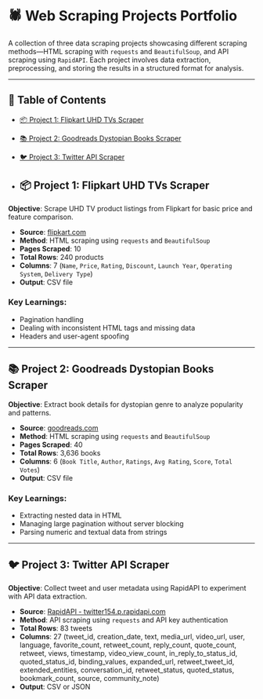 # 🕷️ Web Scraping Projects Portfolio

A collection of three data scraping projects showcasing different scraping methods—HTML scraping with `requests` and `BeautifulSoup`, and API scraping using `RapidAPI`. Each project involves data extraction, preprocessing, and storing the results in a structured format for analysis.

---

## 📑 Table of Contents

- [📦 Project 1: Flipkart UHD TVs Scraper](#project-1-flipkart-uhd-tvs-scraper)
- [📚 Project 2: Goodreads Dystopian Books Scraper](#project-2-goodreads-dystopian-books-scraper)
- [🐦 Project 3: Twitter API Scraper](#project-3-twitter-api-scraper)

- ## 📦 Project 1: Flipkart UHD TVs Scraper

**Objective**: Scrape UHD TV product listings from Flipkart for basic price and feature comparison.

- **Source**: [flipkart.com](h[ttps://www.flipkart.com](https://www.flipkart.com/search?count=40&otracker=CLP_filters&p%5B%5D=facets.smart_tv%255B%255D%3DYes&p%5B%5D=facets.resolution%255B%255D%3DUltra%2BHD%2B%25284K%2529&sid=ckf%2Fczl&otracker=nmenu_sub_TVs+and+Appliances_0_Smart+and+Ultra+HD&otracker=nmenu_sub_TVs+%26+Appliances_0_Smart+%26+Ultra+HD&page=1))
- **Method**: HTML scraping using `requests` and `BeautifulSoup`
- **Pages Scraped**: 10
- **Total Rows**: 240 products
- **Columns**: 7 (`Name`, `Price`, `Rating`, `Discount`, `Launch Year`, `Operating System`, `Delivery Type`)
- **Output**: CSV file

### Key Learnings:
- Pagination handling
- Dealing with inconsistent HTML tags and missing data
- Headers and user-agent spoofing

---

## 📚 Project 2: Goodreads Dystopian Books Scraper

**Objective**: Extract book details for dystopian genre to analyze popularity and patterns.

- **Source**: [goodreads.com]([https://www.goodreads.com](https://www.goodreads.com/list/show/47.Best_Dystopian_and_Post_Apocalyptic_Fiction?page=1))
- **Method**: HTML scraping using `requests` and `BeautifulSoup`
- **Pages Scraped**: 40
- **Total Rows**: 3,636 books
- **Columns**: 6 (`Book Title`, `Author`, `Ratings`, `Avg Rating`, `Score`, `Total Votes`)
- **Output**: CSV file

### Key Learnings:
- Extracting nested data in HTML
- Managing large pagination without server blocking
- Parsing numeric and textual data from strings

---

## 🐦 Project 3: Twitter API Scraper

**Objective**: Collect tweet and user metadata using RapidAPI to experiment with API data extraction.

- **Source**: [RapidAPI - twitter154.p.rapidapi.com](https://rapidapi.com)
- **Method**: API scraping using `requests` and API key authentication
- **Total Rows**: 83 tweets
- **Columns**: 27 (tweet_id, creation_date, text, media_url, video_url, user, language, favorite_count, retweet_count, reply_count, quote_count, retweet, views, timestamp, video_view_count, in_reply_to_status_id, quoted_status_id, binding_values, expanded_url, retweet_tweet_id, extended_entities, conversation_id, retweet_status, quoted_status, bookmark_count, source, community_note)
- **Output**: CSV or JSON
